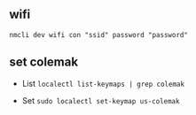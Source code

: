 ## wifi

`nmcli dev wifi con "ssid" password "password"`

## set colemak

- List
  `localectl list-keymaps | grep colemak`

- Set
  `sudo localectl set-keymap us-colemak`

